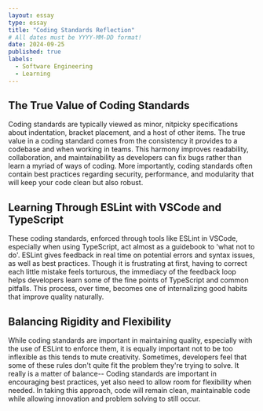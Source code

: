 ```yaml
---
layout: essay
type: essay
title: "Coding Standards Reflection"
# All dates must be YYYY-MM-DD format!
date: 2024-09-25
published: true
labels:
  - Software Engineering
  - Learning
---
```



## The True Value of Coding Standards
Coding standards are typically viewed as minor, nitpicky specifications about indentation, bracket placement, and a host of other items. The true value in a coding standard comes from the consistency it provides to a codebase and when working in teams. This harmony improves readability, collaboration, and maintainability as developers can fix bugs rather than learn a myriad of ways of coding. More importantly, coding standards often contain best practices regarding security, performance, and modularity that will keep your code clean but also robust.

## Learning Through ESLint with VSCode and TypeScript
These coding standards, enforced through tools like ESLint in VSCode, especially when using TypeScript, act almost as a guidebook to 'what not to do'. ESLint gives feedback in real time on potential errors and syntax issues, as well as best practices. Though it is frustrating at first, having to correct each little mistake feels torturous, the immediacy of the feedback loop helps developers learn some of the fine points of TypeScript and common pitfalls. This process, over time, becomes one of internalizing good habits that improve quality naturally.

## Balancing Rigidity and Flexibility
While coding standards are important in maintaining quality, especially with the use of ESLint to enforce them, it is equally important not to be too inflexible as this tends to mute creativity. Sometimes, developers feel that some of these rules don't quite fit the problem they're trying to solve. It really is a matter of balance-- Coding standards are important in encouraging best practices, yet also need to allow room for flexibility when needed. In taking this approach, code will remain clean, maintainable code while allowing innovation and problem solving to still occur.

